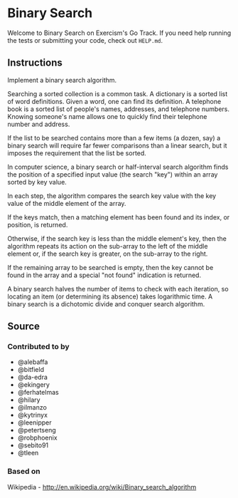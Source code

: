 # Binary Search

Welcome to Binary Search on Exercism's Go Track.
If you need help running the tests or submitting your code, check out `HELP.md`.

## Instructions

Implement a binary search algorithm.

Searching a sorted collection is a common task. A dictionary is a sorted list of word definitions. Given a word, one can find its definition. A telephone book is a sorted list of people's names, addresses, and telephone numbers. Knowing someone's name allows one to quickly find their telephone number and address.

If the list to be searched contains more than a few items (a dozen, say) a binary search will require far fewer comparisons than a linear search, but it imposes the requirement that the list be sorted.

In computer science, a binary search or half-interval search algorithm finds the position of a specified input value (the search "key") within an array sorted by key value.

In each step, the algorithm compares the search key value with the key value of the middle element of the array.

If the keys match, then a matching element has been found and its index, or position, is returned.

Otherwise, if the search key is less than the middle element's key, then the algorithm repeats its action on the sub-array to the left of the middle element or, if the search key is greater, on the sub-array to the right.

If the remaining array to be searched is empty, then the key cannot be found in the array and a special "not found" indication is returned.

A binary search halves the number of items to check with each iteration, so locating an item (or determining its absence) takes logarithmic time.
A binary search is a dichotomic divide and conquer search algorithm.

## Source

### Contributed to by

- @alebaffa
- @bitfield
- @da-edra
- @ekingery
- @ferhatelmas
- @hilary
- @ilmanzo
- @kytrinyx
- @leenipper
- @petertseng
- @robphoenix
- @sebito91
- @tleen

### Based on

Wikipedia - http://en.wikipedia.org/wiki/Binary_search_algorithm
